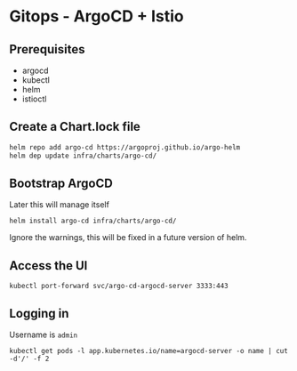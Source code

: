 # Gitops - ArgoCD + Istio

## Prerequisites

* argocd
* kubectl
* helm
* istioctl

## Create a Chart.lock file

```bash
helm repo add argo-cd https://argoproj.github.io/argo-helm
helm dep update infra/charts/argo-cd/
```

## Bootstrap ArgoCD

Later this will manage itself

`helm install argo-cd infra/charts/argo-cd/`

Ignore the warnings, this will be fixed in a future version of helm.

## Access the UI

`kubectl port-forward svc/argo-cd-argocd-server 3333:443`

## Logging in

Username is `admin`

`kubectl get pods -l app.kubernetes.io/name=argocd-server -o name | cut -d'/' -f 2`
